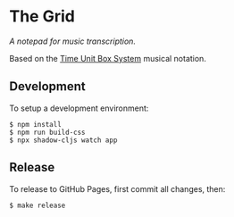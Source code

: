 The Grid
========

_A notepad for music transcription._

Based on the [Time Unit Box System](https://en.wikipedia.org/wiki/Time_unit_box_system)
musical notation.

Development
-----------

To setup a development environment:

```
$ npm install
$ npm run build-css
$ npx shadow-cljs watch app
```

Release
-------

To release to GitHub Pages, first commit all changes, then:

```
$ make release
```

